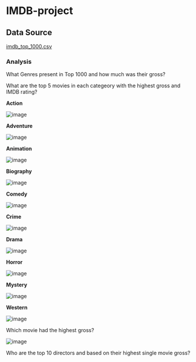 # IMDB-project

## Data Source 
[imdb_top_1000.csv](https://github.com/user-attachments/files/15810762/imdb_top_1000.csv)

### Analysis
What Genres present in Top 1000 and how much was their gross?



What are the top 5 movies in each categeory with the highest gross and IMDB rating?

**Action**

![image](https://github.com/anovikov4492/IMDB-project/assets/170392416/67dabfe1-2cd4-41d9-bfd9-e97c5425d2aa)

**Adventure**

![image](https://github.com/anovikov4492/IMDB-project/assets/170392416/431db2ac-f4d6-476e-9012-5c2c773cf7ca)

**Animation**

![image](https://github.com/anovikov4492/IMDB-project/assets/170392416/306332cf-e126-4cda-9088-c7e28772c4a7)


**Biography**

![image](https://github.com/anovikov4492/IMDB-project/assets/170392416/7d621878-60fe-4cea-a253-67809ff7ce77)


**Comedy**

![image](https://github.com/anovikov4492/IMDB-project/assets/170392416/0bc766dc-5161-4803-8ec7-326371361828)

**Crime**

![image](https://github.com/anovikov4492/IMDB-project/assets/170392416/f690acfb-f1b4-440c-8ada-d614c233a4d8)

**Drama**

![image](https://github.com/anovikov4492/IMDB-project/assets/170392416/c6716f04-6467-490d-966c-71714d234628)

**Horror**

![image](https://github.com/anovikov4492/IMDB-project/assets/170392416/8b30824e-4c11-4550-b596-1864146a5bf3)

**Mystery**

![image](https://github.com/anovikov4492/IMDB-project/assets/170392416/8d5a8888-a2a8-4fca-a2dc-63132e059e83)

**Western**

![image](https://github.com/anovikov4492/IMDB-project/assets/170392416/d09464e4-f512-4454-8449-884074b74e22)

Which movie had the highest gross?

![image](https://github.com/anovikov4492/IMDB-project/assets/170392416/5473191c-caef-42a2-9d79-7bf42c83b83f)












Who are the top 10 directors and based on their highest single movie gross?
